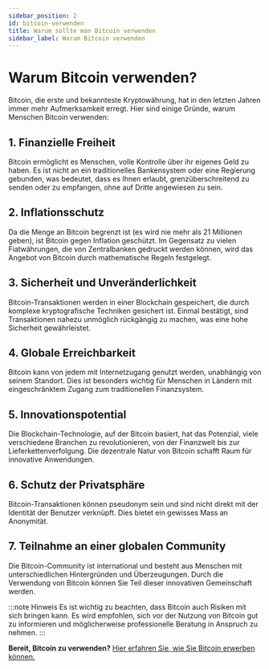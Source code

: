 ```yaml
---
sidebar_position: 2
id: bitcoin-verwenden
title: Warum sollte man Bitcoin verwenden
sidebar_label: Warum Bitcoin verwenden
---
```


# Warum Bitcoin verwenden?

Bitcoin, die erste und bekannteste Kryptowährung, hat in den letzten Jahren
immer mehr Aufmerksamkeit erregt. Hier sind einige Gründe, warum Menschen
Bitcoin verwenden:

## 1. **Finanzielle Freiheit**

Bitcoin ermöglicht es Menschen, volle Kontrolle über ihr eigenes Geld zu haben.
Es ist nicht an ein traditionelles Bankensystem oder eine Regierung gebunden,
was bedeutet, dass es Ihnen erlaubt, grenzüberschreitend zu senden oder zu
empfangen, ohne auf Dritte angewiesen zu sein.

## 2. **Inflationsschutz**

Da die Menge an Bitcoin begrenzt ist (es wird nie mehr als 21 Millionen geben),
ist Bitcoin gegen Inflation geschützt. Im Gegensatz zu vielen Fiatwährungen, die
von Zentralbanken gedruckt werden können, wird das Angebot von Bitcoin durch
mathematische Regeln festgelegt.

## 3. **Sicherheit und Unveränderlichkeit**

Bitcoin-Transaktionen werden in einer Blockchain gespeichert, die durch komplexe
kryptografische Techniken gesichert ist. Einmal bestätigt, sind Transaktionen
nahezu unmöglich rückgängig zu machen, was eine hohe Sicherheit gewährleistet.

## 4. **Globale Erreichbarkeit**

Bitcoin kann von jedem mit Internetzugang genutzt werden, unabhängig von seinem
Standort. Dies ist besonders wichtig für Menschen in Ländern mit eingeschränktem
Zugang zum traditionellen Finanzsystem.

## 5. **Innovationspotential**

Die Blockchain-Technologie, auf der Bitcoin basiert, hat das Potenzial, viele
verschiedene Branchen zu revolutionieren, von der Finanzwelt bis zur
Lieferkettenverfolgung. Die dezentrale Natur von Bitcoin schafft Raum für
innovative Anwendungen.

## 6. **Schutz der Privatsphäre**

Bitcoin-Transaktionen können pseudonym sein und sind nicht direkt mit der
Identität der Benutzer verknüpft. Dies bietet ein gewisses Mass an Anonymität.

## 7. **Teilnahme an einer globalen Community**

Die Bitcoin-Community ist international und besteht aus Menschen mit
unterschiedlichen Hintergründen und Überzeugungen. Durch die Verwendung von
Bitcoin können Sie Teil dieser innovativen Gemeinschaft werden.

:::note Hinweis Es ist wichtig zu beachten, dass Bitcoin auch Risiken mit sich
bringen kann. Es wird empfohlen, sich vor der Nutzung von Bitcoin gut zu
informieren und möglicherweise professionelle Beratung in Anspruch zu nehmen.
:::

**Bereit, Bitcoin zu verwenden?**
[Hier erfahren Sie, wie Sie Bitcoin erwerben können.](/docs/basics/how-to-acquire.md)
